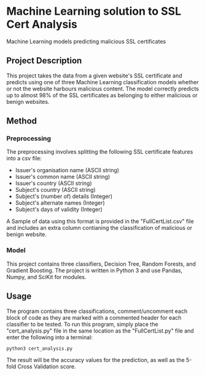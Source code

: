 # Machine Learning solution to SSL Cert Analysis
Machine Learning models predicting malicious SSL certificates

## Project Description
This project takes the data from a given website's SSL certificate and predicts using one of three Machine Learning classification models whether or not the website harbours malicious content.
The model correctly predicts up to almost 98% of the SSL certificates as belonging to either malicious or benign websites.

## Method
### Preprocessing
The preprocessing involves splitting the following SSL certificate features into a csv file:
- Issuer's organisation name (ASCII string)
- Issuer's common name (ASCII string)
- Issuer's country (ASCII string)
- Subject's country (ASCII string)
- Subject's (number of) details (Integer)
- Subject's alternate names (Integer)
- Subject's days of validity (Integer)

A Sample of data using this format is provided in the "FullCertList.csv" file and includes an extra column contianing the classification of malicious or benign website.

### Model
This project contains three classifiers, Decision Tree, Random Forests, and Gradient Boosting. The project is written in Python 3 and use Pandas, Numpy, and SciKit for modules.

## Usage
The program contains three classifications, comment/uncomment each block of code as they are marked with a commented header for each classifier to be tested.
To run this program, simply place the "cert_analysis.py" file in the same location as the "FullCertList.py" file and enter the following into a terminal:

`python3 cert_analysis.py`

The result will be the accuracy values for the prediction, as well as the 5-fold Cross Validation score.

